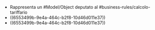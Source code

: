 - Rappresenta un #Model/Object deputato al #business-rules/calcolo-tariffario
- ((6553499b-9e4a-464c-b2f8-10d46d011e37))
- ((6553499b-9e4a-464c-b2f8-10d46d011e37))